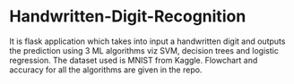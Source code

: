 # Handwritten-Digit-Recognition
It is flask application which takes into input a handwritten digit and outputs the prediction using 3 ML algorithms viz SVM, decision trees and logistic regression.
The dataset used is MNIST from Kaggle. 
Flowchart and accuracy for all the algorithms are given in the repo.
